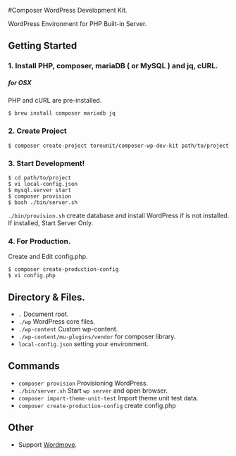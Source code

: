 #Composer WordPress Development Kit.

WordPress Environment for PHP Built-in Server.

## Getting Started

### 1. Install PHP, composer, mariaDB ( or MySQL ) and jq, cURL.

##### for OSX

PHP and cURL are pre-installed.

```
$ brew install composer mariadb jq
```


### 2. Create Project

```
$ composer create-project torounit/composer-wp-dev-kit path/to/project
```

### 3. Start Development!

```
$ cd path/to/project
$ vi local-config.json
$ mysql.server start
$ composer provision
$ bash ./bin/server.sh
```

`./bin/provision.sh` create database and install WordPress if is not installed.
If installed, Start Server Only.

### 4. For Production.

Create and Edit config.php.

```
$ composer create-production-config
$ vi config.php
```

## Directory & Files.

+ `.` Document root.
+ `./wp` WordPress core files.
+ `./wp-content` Custom wp-content.
+ `./wp-content/mu-plugins/vendor` for composer library.
+ `local-config.json` setting your environment.

## Commands

* `composer provision` Provisioning WordPress.
* `./bin/server.sh` Start `wp server` and open browser.
* `composer import-theme-unit-test` Import theme unit test data.
* `composer create-production-config` create config.php

## Other

* Support [Wordmove](https://github.com/welaika/wordmove).

